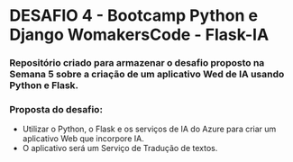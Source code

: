 # DESAFIO 4 - Bootcamp Python e Django WomakersCode - Flask-IA
### Repositório criado para armazenar o desafio proposto na Semana 5 sobre a criação de um aplicativo Wed de IA usando Python e Flask.

### Proposta do desafio:
- Utilizar o Python, o Flask e os serviços de IA do Azure para criar um aplicativo Web que incorpore IA.
- O aplicativo será um Serviço de Tradução de textos.
